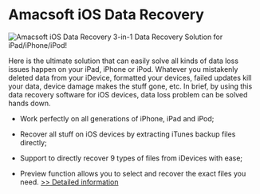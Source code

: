# Amacsoft iOS Data Recovery
![Amacsoft iOS Data Recovery](https://mycommerce.akamaized.net/api/pimages/P300924604/BIG/300924604.PNG)
3-in-1 Data Recovery Solution for iPad/iPhone/iPod!

Here is the ultimate solution that can easily solve all kinds of data loss issues happen on your iPad, iPhone or iPod. Whatever you mistakenly deleted data from your iDevice, formatted your devices, failed updates kill your data, device damage makes the stuff gone, etc. In brief, by using this data recovery software for iOS devices, data loss problem can be solved hands down.

* Work perfectly on all generations of iPhone, iPad and iPod;

* Recover all stuff on iOS devices by extracting iTunes backup files directly;

* Support to directly recover 9 types of files from iDevices with ease;

* Preview function allows you to select and recover the exact files you need.
[>> Detailed information](https://secure.shareit.com/shareit/product.html?productid=300924604&affiliateid=200057808)